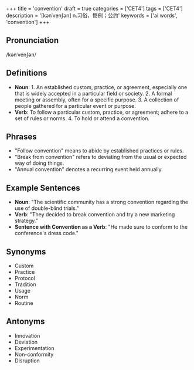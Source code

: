 +++
title = 'convention'
draft = true
categories = ['CET4']
tags = ['CET4']
description = '[kənˈven∫ən] n.习俗，惯例；公约'
keywords = ['ai words', 'convention']
+++

## Pronunciation
/kənˈvenʃən/

## Definitions
- **Noun**: 1. An established custom, practice, or agreement, especially one that is widely accepted in a particular field or society. 2. A formal meeting or assembly, often for a specific purpose. 3. A collection of people gathered for a particular event or purpose.
- **Verb**: To follow a particular custom, practice, or agreement; adhere to a set of rules or norms. 4. To hold or attend a convention.

## Phrases
- "Follow convention" means to abide by established practices or rules.
- "Break from convention" refers to deviating from the usual or expected way of doing things.
- "Annual convention" denotes a recurring event held annually.

## Example Sentences
- **Noun**: "The scientific community has a strong convention regarding the use of double-blind trials."
- **Verb**: "They decided to break convention and try a new marketing strategy."
- **Sentence with Convention as a Verb**: "He made sure to conform to the conference's dress code."

## Synonyms
- Custom
- Practice
- Protocol
- Tradition
- Usage
- Norm
- Routine

## Antonyms
- Innovation
- Deviation
- Experimentation
- Non-conformity
- Disruption
